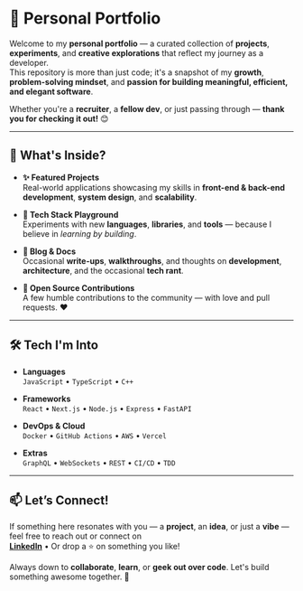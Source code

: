 # 🌟 Personal Portfolio

Welcome to my **personal portfolio** — a curated collection of **projects**, **experiments**, and **creative explorations** that reflect my journey as a developer.  
This repository is more than just code; it's a snapshot of my **growth**, **problem-solving mindset**, and **passion for building meaningful, efficient, and elegant software**.

Whether you're a **recruiter**, a **fellow dev**, or just passing through — **thank you for checking it out!** 😊

---

## 🚀 What's Inside?

- **✨ Featured Projects**  
  Real-world applications showcasing my skills in **front-end & back-end development**, **system design**, and **scalability**.

- **🧪 Tech Stack Playground**  
  Experiments with new **languages**, **libraries**, and **tools** — because I believe in *learning by building*.

- **📝 Blog & Docs**  
  Occasional **write-ups**, **walkthroughs**, and thoughts on **development**, **architecture**, and the occasional **tech rant**.

- **🤝 Open Source Contributions**  
  A few humble contributions to the community — with love and pull requests. ❤️

---

## 🛠 Tech I'm Into

- **Languages**  
  `JavaScript` • `TypeScript` • `C++`

- **Frameworks**  
  `React` • `Next.js` • `Node.js` • `Express` • `FastAPI`

- **DevOps & Cloud**  
  `Docker` • `GitHub Actions` • `AWS` • `Vercel`

- **Extras**  
  `GraphQL` • `WebSockets` • `REST` • `CI/CD` • `TDD`

---

## 📫 Let’s Connect!

If something here resonates with you — a **project**, an **idea**, or just a **vibe** — feel free to reach out or connect on  
**[LinkedIn](https://www.linkedin.com/in/akshat-vijayvergiya-3a3174210/)** • Or drop a ⭐ on something you like!

Always down to **collaborate**, **learn**, or **geek out over code**. Let's build something awesome together. 🚀
